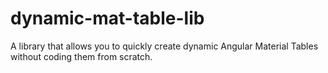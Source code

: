 # dynamic-mat-table-lib
A library that allows you to quickly create dynamic Angular Material Tables without coding them from scratch.
